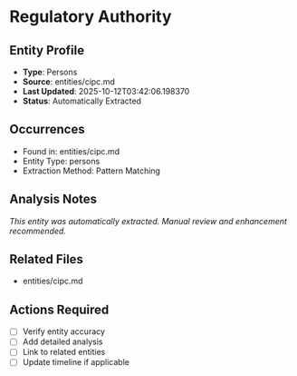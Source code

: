# Regulatory Authority

## Entity Profile
- **Type**: Persons
- **Source**: entities/cipc.md
- **Last Updated**: 2025-10-12T03:42:06.198370
- **Status**: Automatically Extracted

## Occurrences
- Found in: entities/cipc.md
- Entity Type: persons
- Extraction Method: Pattern Matching

## Analysis Notes
*This entity was automatically extracted. Manual review and enhancement recommended.*

## Related Files
- entities/cipc.md

## Actions Required
- [ ] Verify entity accuracy
- [ ] Add detailed analysis
- [ ] Link to related entities
- [ ] Update timeline if applicable
